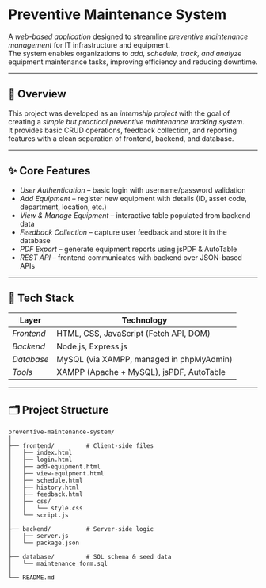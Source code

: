 # Preventive Maintenance System

A *web-based application* designed to streamline *preventive maintenance management* for IT infrastructure and equipment.  
The system enables organizations to *add, schedule, track, and analyze* equipment maintenance tasks, improving efficiency and reducing downtime.  

---

## 📌 Overview

This project was developed as an *internship project* with the goal of creating a *simple but practical preventive maintenance tracking system*.  
It provides basic CRUD operations, feedback collection, and reporting features with a clean separation of frontend, backend, and database.  

---

## ✨ Core Features

-  *User Authentication* – basic login with username/password validation  
-  *Add Equipment* – register new equipment with details (ID, asset code, department, location, etc.)  
-  *View & Manage Equipment* – interactive table populated from backend data  
-  *Feedback Collection* – capture user feedback and store it in the database  
-  *PDF Export* – generate equipment reports using jsPDF & AutoTable  
-  *REST API* – frontend communicates with backend over JSON-based APIs  

---

## 🧰 Tech Stack

| Layer      | Technology |
|------------|------------|
| *Frontend* | HTML, CSS, JavaScript (Fetch API, DOM) |
| *Backend*  | Node.js, Express.js |
| *Database* | MySQL (via XAMPP, managed in phpMyAdmin) |
| *Tools*    | XAMPP (Apache + MySQL), jsPDF, AutoTable |

---

## 🗂 Project Structure

```text
preventive-maintenance-system/
│
├── frontend/         # Client-side files
│   ├── index.html
│   ├── login.html
│   ├── add-equipment.html
│   ├── view-equipment.html
│   ├── schedule.html
│   ├── history.html
│   ├── feedback.html
│   ├── css/
│   │   └── style.css
│   └── script.js
│
├── backend/          # Server-side logic
│   ├── server.js
│   └── package.json
│
├── database/         # SQL schema & seed data
│   └── maintenance_form.sql
│
└── README.md 